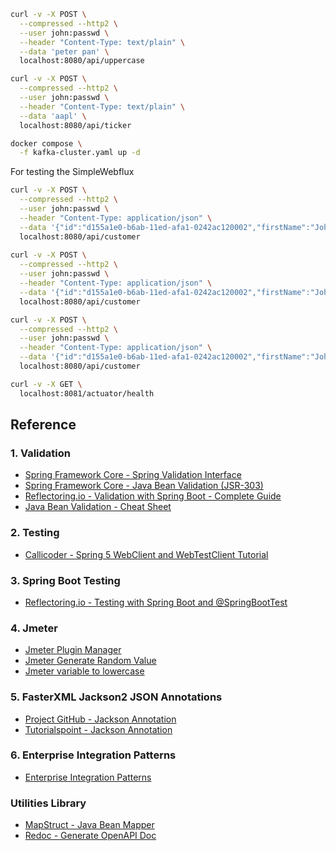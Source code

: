 ```bash
curl -v -X POST \
  --compressed --http2 \
  --user john:passwd \
  --header "Content-Type: text/plain" \
  --data 'peter pan' \
  localhost:8080/api/uppercase

curl -v -X POST \
  --compressed --http2 \
  --user john:passwd \
  --header "Content-Type: text/plain" \
  --data 'aapl' \
  localhost:8080/api/ticker
```

```bash
docker compose \
  -f kafka-cluster.yaml up -d
```

For testing the SimpleWebflux

```bash
curl -v -X POST \
  --compressed --http2 \
  --user john:passwd \
  --header "Content-Type: application/json" \
  --data '{"id":"d155a1e0-b6ab-11ed-afa1-0242ac120002","firstName":"Johnny","lastName":"Doe","email":"johnny.doe@gmail.com"}' \
  localhost:8080/api/customer
  
curl -v -X POST \
  --compressed --http2 \
  --user john:passwd \
  --header "Content-Type: application/json" \
  --data '{"id":"d155a1e0-b6ab-11ed-afa1-0242ac120002","firstName":"John","lastName":"Doe","email":"john.doe@gmail.com"}' \
  localhost:8080/api/customer

curl -v -X POST \
  --compressed --http2 \
  --user john:passwd \
  --header "Content-Type: application/json" \
  --data '{"id":"d155a1e0-b6ab-11ed-afa1-0242ac120002","firstName":"John","lastName":"Doe","email":"Invalid Email Address"}' \
  localhost:8080/api/customer
```
```bash
curl -v -X GET \
  localhost:8081/actuator/health
```

## Reference

### 1. Validation
* [Spring Framework Core - Spring Validation Interface](https://docs.spring.io/spring-framework/docs/current/reference/html/core.html#validator)
* [Spring Framework Core - Java Bean Validation (JSR-303)](https://docs.spring.io/spring-framework/docs/current/reference/html/core.html#validation-beanvalidation)
* [Reflectoring.io - Validation with Spring Boot - Complete Guide](https://reflectoring.io/bean-validation-with-spring-boot/)
* [Java Bean Validation - Cheat Sheet](https://nullbeans.com/the-java-bean-validation-cheet-sheet/)

### 2. Testing
* [Callicoder - Spring 5 WebClient and WebTestClient Tutorial](https://www.callicoder.com/spring-5-reactive-webclient-webtestclient-examples/)

### 3. Spring Boot Testing
* [Reflectoring.io - Testing with Spring Boot and @SpringBootTest](https://reflectoring.io/spring-boot-test/)

### 4. Jmeter 
* [Jmeter Plugin Manager](https://jmeter-plugins.org/wiki/PluginsManager/)
* [Jmeter Generate Random Value](https://hkrtrainings.com/jmeter-random-string#Jmeter)
* [Jmeter variable to lowercase](https://stackoverflow.com/questions/4755286/in-jmeter-and-beanshell-how-can-i-make-a-variable-lowercase)

### 5. FasterXML Jackson2 JSON Annotations
* [Project GitHub - Jackson Annotation](https://github.com/FasterXML/jackson-annotations/wiki/Jackson-Annotations)
* [Tutorialspoint - Jackson Annotation](https://www.tutorialspoint.com/jackson_annotations/jackson_annotations_jsonsetter.htm)

### 6. Enterprise Integration Patterns
* [Enterprise Integration Patterns](https://www.enterpriseintegrationpatterns.com/patterns/messaging/)

### Utilities Library
* [MapStruct - Java Bean Mapper](https://mapstruct.org/)
* [Redoc - Generate OpenAPI Doc](https://github.com/Redocly/redoc)